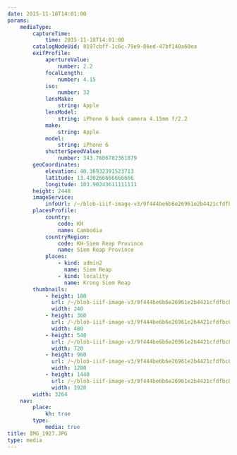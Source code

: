 ```yaml
---
date: 2015-11-18T14:01:00
params:
    mediaType:
        captureTime:
            time: 2015-11-18T14:01:00
        catalogNodeUid: 0197cbff-1c6c-79e9-86ed-47bf140a60ea
        exifProfile:
            apertureValue:
                number: 2.2
            focalLength:
                number: 4.15
            iso:
                number: 32
            lensMake:
                string: Apple
            lensModel:
                string: iPhone 6 back camera 4.15mm f/2.2
            make:
                string: Apple
            model:
                string: iPhone 6
            shutterSpeedValue:
                number: 343.7606782361879
        geoCoordinates:
            elevation: 40.36932391523713
            latitude: 13.430266666666666
            longitude: 103.90243611111111
        height: 2448
        imageService:
            infoUrl: /~/blob-iiif-image-v3/9f444be6b6e26961e2b4421cfdfbc87405cf4719ae00a54b9e5c235200476c97/info.json
        placesProfile:
            country:
                code: KH
                name: Cambodia
            countryRegion:
                code: KH-Siem Reap Province
                name: Siem Reap Province
            places:
                - kind: admin2
                  name: Siem Reap
                - kind: locality
                  name: Krong Siem Reap
        thumbnails:
            - height: 180
              url: /~/blob-iiif-image-v3/9f444be6b6e26961e2b4421cfdfbc87405cf4719ae00a54b9e5c235200476c97/full/240%2C180/0/default.jpg
              width: 240
            - height: 360
              url: /~/blob-iiif-image-v3/9f444be6b6e26961e2b4421cfdfbc87405cf4719ae00a54b9e5c235200476c97/full/480%2C360/0/default.jpg
              width: 480
            - height: 540
              url: /~/blob-iiif-image-v3/9f444be6b6e26961e2b4421cfdfbc87405cf4719ae00a54b9e5c235200476c97/full/720%2C540/0/default.jpg
              width: 720
            - height: 960
              url: /~/blob-iiif-image-v3/9f444be6b6e26961e2b4421cfdfbc87405cf4719ae00a54b9e5c235200476c97/full/1280%2C960/0/default.jpg
              width: 1280
            - height: 1440
              url: /~/blob-iiif-image-v3/9f444be6b6e26961e2b4421cfdfbc87405cf4719ae00a54b9e5c235200476c97/full/1920%2C1440/0/default.jpg
              width: 1920
        width: 3264
    nav:
        place:
            kh: true
        type:
            media: true
title: IMG_1927.JPG
type: media
---
```

